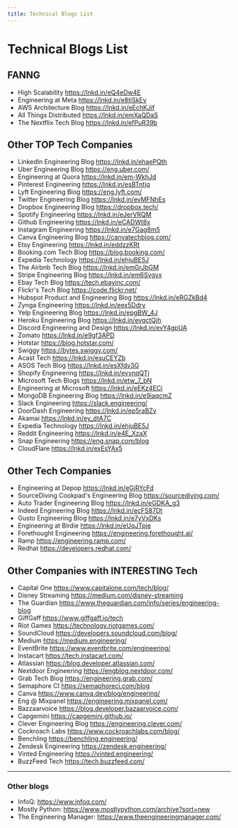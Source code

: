 ```yaml
---
title: Technical Blogs List
---
```


# Technical Blogs List

## FANNG

- High Scalability https://lnkd.in/eQ4eDw4E <br/>
- Engineering at Meta https://lnkd.in/e8tiSkEv <br/>
- AWS Architecture Blog https://lnkd.in/eEchKJif <br/>
- All Things Distributed https://lnkd.in/emXaQDaS <br/>
- The Nextflix Tech Blog https://lnkd.in/efPuR39b <br/>

## Other TOP Tech Companies

- LinkedIn Engineering Blog https://lnkd.in/ehaePQth <br/>
- Uber Engineering Blog https://eng.uber.com/ <br/>
- Engineering at Quora https://lnkd.in/em-WkhJd <br/>
- Pinterest Engineering https://lnkd.in/esBTntjq <br/>
- Lyft Engineering Blog https://eng.lyft.com/ <br/>
- Twitter Engineering Blog https://lnkd.in/evMFNhEs <br/>
- Dropbox Engineering Blog https://dropbox.tech/ <br/>
- Spotify Engineering https://lnkd.in/eJerVRQM <br/>
- Github Engineering https://lnkd.in/eCADWt8x <br/>
- Instagram Engineering https://lnkd.in/e7Gag8m5 <br/>
- Canva Engineering Blog https://canvatechblog.com/ <br/>
- Etsy Engineering https://lnkd.in/eddzzKRt <br/>
- Booking.com Tech Blog https://blog.booking.com/ <br/>
- Expedia Technology https://lnkd.in/ehjuBE5J <br/>
- The Airbnb Tech Blog https://lnkd.in/emGrJbGM <br/>
- Stripe Engineering Blog https://lnkd.in/em6Svgyx <br/>
- Ebay Tech Blog https://tech.ebayinc.com/ <br/>
- Flickr's Tech Blog https://code.flickr.net/ <br/>
- Hubspot Product and Engineering Blog https://lnkd.in/eRGZkBd4 <br/>
- Zynga Engineering https://lnkd.in/eex5Ddry <br/>
- Yelp Engineering Blog https://lnkd.in/epgBW_4J <br/>
- Heroku Engineering Blog https://lnkd.in/evgctQjh <br/>
- Discord Engineering and Design https://lnkd.in/evY4gpUA <br/>
- Zomato https://lnkd.in/e9gf3APD <br/>
- Hotstar https://blog.hotstar.com/ <br/>
- Swiggy https://bytes.swiggy.com/ <br/>
- Acast Tech https://lnkd.in/esuCEYZb <br/>
- ASOS Tech Blog https://lnkd.in/esXfdv3G <br/>
- Shopify Engineering https://lnkd.in/evvnqQTj <br/>
- Microsoft Tech Blogs https://lnkd.in/etw_7_bN <br/>
- Engineering at Microsoft https://lnkd.in/eEKz4ECi <br/>
- MongoDB Engineering Blog https://lnkd.in/e9iaqcmZ <br/>
- Slack Engineering https://slack.engineering/ <br/>
- DoorDash Engineering https://lnkd.in/ep5raBZv <br/>
- Akamai https://lnkd.in/ey_dtA7C <br/>
- Expedia Technology https://lnkd.in/ehjuBE5J <br/>
- Reddit Engineering https://lnkd.in/e4E_XzaX <br/>
- Snap Engineering https://eng.snap.com/blog <br/>
- CloudFlare https://lnkd.in/exEsYAx5 <br/>

## Other Tech Companies

- Engineering at Depop https://lnkd.in/eGjRYcFd <br/>
- SourceDiving Cookpad's Engineering Blog https://sourcediving.com/ <br/>
- Auto Trader Engineering Blog https://lnkd.in/eGDKA_g3 <br/>
- Indeed Engineering Blog https://lnkd.in/ecFS87Dt <br/>
- Gusto Engineering Blog https://lnkd.in/e7yVxDKs <br/>
- Engineering at Birdie https://lnkd.in/eUqJTpje <br/>
- Forethought Engineering https://engineering.forethought.ai/ <br/>
- Ramp https://engineering.ramp.com/ <br/>
- Redhat https://developers.redhat.com/ <br/>

## Other Companies with INTERESTING Tech

- Capital One https://www.capitalone.com/tech/blog/ <br/>
- Disney Streaming https://medium.com/disney-streaming <br/>
- The Guardian https://www.theguardian.com/info/series/engineering-blog <br/>
- GiffGaff https://www.giffgaff.io/tech <br/>
- Riot Games https://technology.riotgames.com/ <br/>
- SoundCloud https://developers.soundcloud.com/blog/ <br/>
- Medium https://medium.engineering/ <br/>
- EventBrite https://www.eventbrite.com/engineering/ <br/>
- Instacart https://tech.instacart.com/ <br/>
- Atlassian https://blog.developer.atlassian.com/ <br/>
- Nextdoor Engineering https://engblog.nextdoor.com/ <br/>
- Grab Tech Blog https://engineering.grab.com/ <br/>
- Semaphore CI https://semaphoreci.com/blog <br/>
- Canva https://www.canva.dev/blog/engineering/ <br/>
- Eng @ Mixpanel https://engineering.mixpanel.com/ <br/>
- Bazzaarvoice https://blog.developer.bazaarvoice.com/ <br/>
- Capgemini https://capgemini.github.io/ <br/>
- Clever Engineering Blog https://engineering.clever.com/ <br/>
- Cockroach Labs https://www.cockroachlabs.com/blog/ <br/>
- Benchling https://benchling.engineering/ <br/>
- Zendesk Engineering https://zendesk.engineering/ <br/>
- Vinted Engineering https://vinted.engineering/ <br/>
- BuzzFeed Tech https://tech.buzzfeed.com/ <br/>

---
### Other blogs
- InfoQ: https://www.infoq.com/
- Mostly Python: https://www.mostlypython.com/archive?sort=new
- The Engineering Manager: https://www.theengineeringmanager.com/